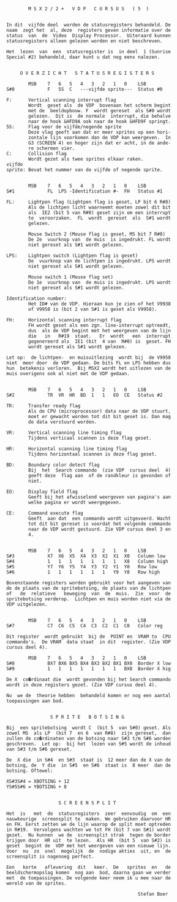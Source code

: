                   M S X 2 / 2 +   V D P   C U R S U S   ( 5  )
                                                               
          
          In dit  vijfde deel  worden de statusregisters behandeld. De 
          naam  zegt het  al, deze  registers geven informatie over de 
          status  van  de  Video  Display Processor.  Uiteraard kunnen 
          statusregisters alleen gelezen worden en niet beschreven.
          
          Het  lezen  van  een  statusregister is  in deel  1 (Sunrise 
          Special #2) behandeld, daar kunt u dat nog eens nalezen.
          
          
               O V E R Z I C H T   S T A T U S R E G I S T E R S 
          
                  MSB    7   6   5   4   3   2   1   0    LSB
          S#0            F   5S  C   ---vijfde sprite---  Status #0
          
          F:      Vertical scanning interrupt flag
                  Wordt  geset als  de VDP  bovenaan het scherm begint 
                  met de  beeldopbouw. F  wordt gereset  als S#0 wordt 
                  gelezen.  Dit is  de normale  interrupt, die behalve 
                  naar de hook &HFD9A ook naar de hook &HFD9F springt.
          5S:     Flag voor de vijfde/negende sprite
                  Deze vlag geeft aan dat er meer sprites op een hori-
                  zontale lijn voorkomen dan de VDP kan weergeven.  In
                  G3 (SCREEN 4) en hoger zijn dat er acht, in de ande-
                  re schermen vier.
          C:      Collision flag
                  Wordt gezet als twee sprites elkaar raken.
          vijfde  
          sprite: Bevat het nummer van de vijfde of negende sprite.
          
          
                  MSB    7   6   5   4   3   2   1   0    LSB
          S#1            FL  LPS -Identification #-  FH   Status #1
          
          FL:     Lightpen flag (Lightpen flag is geset, LP bit 6 R#8)
                  Als de lichtpen licht waarneemt moeten zowel dit bit 
                  als  IE2 (bit 5 van R#0) geset zijn om een interrupt 
                  te  veroorzaken.  FL  wordt  gereset  als  S#1 wordt 
                  gelezen.
          
                  Mouse Switch 2 (Mouse flag is geset, MS bit 7 R#8)
                  De 2e  vuurknop van  de muis  is ingedrukt. FL wordt 
                  niet gereset als S#1 wordt gelezen.
          
          LPS:    Lightpen switch (Lightpen flag is geset)
                  De  vuurknop van de lichtpen is ingedrukt. LPS wordt 
                  niet gereset als S#1 wordt gelezen.
          
                  Mouse switch 1 (Mouse flag set)
                  De 1e  vuurknop van  de muis is ingedrukt. LPS wordt 
                  niet gereset als S#1 wordt gelezen.
          
          Identification number:
                  Het ID# van de VDP. Hieraan kun je zien of het V9938 
                  of V9958 is (bit 2 van S#1 is geset als V9958).
          
          FH:     Horizontal scanning interrupt flag
                  FH wordt geset als een zgn. line-interrupt optreedt, 
                  dus  als de VDP begint met het weergeven van de lijn 
                  die   in   R#19  staat.   Er  wordt   een  interrupt 
                  gegenereerd als  IE1 (bit  4 van  R#0) is  geset. FH 
                  wordt gereset als S#1 wordt gelezen.
          
          Let op:  de lichtpen-  en muisuitlezing  wordt bij  de V9958 
          niet  meer door  de VDP gedaan. De bits FL en LPS hebben dus 
          hun  betekenis verloren.  Bij MSX2 wordt het uitlezen van de 
          muis overigens ook al niet met de VDP gedaan.
          
          
                  MSB    7   6   5   4   3   2   1   0    LSB
          S#2            TR  VR  HR  BD  1   1   EO  CE   Status #2
          
          TR:     Transfer ready flag
                  Als de CPU (microprocessor) data naar de VDP stuurt, 
                  moet er gewacht worden tot dit bit geset is. Dan mag 
                  de data verstuurd worden.
          
          VR:     Vertical scanning line timing flag
                  Tijdens verticaal scannen is deze flag geset.
          
          HR:     Horizontal scanning line timing flag
                  Tijdens horizontaal scannen is deze flag geset.
          
          BD:     Boundary color detect flag
                  Bij  het  Search commando  (zie VDP  cursus deel  4) 
                  geeft deze  flag aan  of de randkleur is gevonden of 
                  niet.
          
          EO:     Display field flag
                  Geeft bij het afwisselend weergeven van pagina's aan 
                  welke pagina er wordt weergegeven.
          
          CE:     Command execute flag
                  Geeft  aan dat  een commando wordt uitgevoerd. Wacht 
                  tot dit bit gereset is voordat het volgende commando 
                  naar de VDP wordt gestuurd. Zie VDP cursus deel 3 en 
                  4.
          
          
                  MSB    7   6   5   4   3   2   1   0    LSB
          S#3            X7  X6  X5  X4  X3  X2  X1  X0   Column low
          S#4            1   1   1   1   1   1   1   X8   Column high
          S#5            Y7  Y6  Y5  Y4  Y3  Y2  Y1  Y0   Row low
          S#6            1   1   1   1   1   1   Y9  Y8   Row high
          
          Bovenstaande registers worden gebruikt voor het aangeven van 
          de de plaats van de spritebotsing, de plaats van de lichtpen 
          of   de  relatieve   beweging  van  de  muis.  Zie  voor  de 
          spritebotsing verderop.  Lichtpen en muis worden niet via de 
          VDP uitgelezen.
          
          
                  MSB    7   6   5   4   3   2   1   0    LSB
          S#7            C7  C6  C5  C4  C3  C2  C1  C0   Color reg
          
          Dit register  wordt gebruikt  bij de  POINT en  VRAM to  CPU 
          commando's.  De VRAM  data staat  in dit  register. (Zie VDP 
          cursus deel 4).
          
                  MSB    7   6   5   4   3   2   1   0    LSB
          S#8            BX7 BX6 BX5 BX4 BX3 BX2 BX1 BX0  Border X low
          S#9            1   1   1   1   1   1   1   BX8  Border X hig
          
          De X  co�rdinaat die  wordt gevonden bij het Search commando 
          wordt in deze registers gezet. (Zie VDP cursus deel 4).
          
          Nu  we de  theorie hebben  behandeld komen er nog een aantal 
          toepassingen aan bod.
          
          
                          S P R I T E   B O T S I N G 
          
          Bij  een spritebotsing  wordt C  (bit 5  van S#0) geset. Als 
          zowel MS  als LP  (bit 7  en 6  van R#8)  zijn gereset,  dan 
          zullen de co�rdinaten van de botsing naar S#3 t/m S#6 worden 
          geschreven.  Let op:  bij het  lezen van S#5 wordt de inhoud 
          van S#3 t/m S#6 gereset.
          
          De  X die  in S#4  en S#3  staat is  12 meer dan de X van de 
          botsing, de  Y die  in S#5  en S#6  staat is  8 meer  dan de 
          botsing. Oftewel:
          
          XS#3S#4 = XBOTSING + 12
          YS#5S#6 = YBOTSING + 8
          
          
                             S C R E E N S P L I T 
          
          Het  is   met  de  statusregisters  zeer  eenvoudig  om  een 
          nauwkeurige  screensplit te  maken. We gebruiken daarvoor HR 
          en FH. Eerst zetten we de lijn waarop de split moet optreden 
          in R#19.  Vervolgens wachten we tot FH (bit 7 van S#1) wordt 
          gezet.  Nu kunnen  we de  screensplit strak  tegen de border 
          krijgen door  HR uit  te lezen.  Als HR  (bit 5  van S#2) is 
          geset  begint de  VDP met het weergeven van een nieuwe lijn. 
          Voer  nu  zo  snel  mogelijk  de  nodige akties  uit, en  de 
          screensplit is nagenoeg perfect.
          
          Een   korte   aflevering  dit   keer.  De   sprites  en   de 
          beeldschermopslag komen  nog aan  bod, daarna gaan we verder 
          met  de toepassingen. De volgende keer neem ik u mee naar de 
          wereld van de sprites.
          
                                                          Stefan Boer
